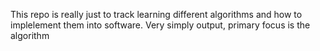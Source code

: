 This repo is really just to track learning different algorithms and how to implelement them into software. Very simply output, primary focus is the algorithm
